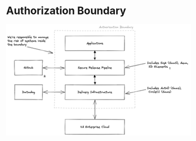 # Authorization Boundary

![Boundary!](images/boundary.png "Boundary")

[^1]: We are working with the Digital Transformation Center (DTC) to secure an ATO for Saas products. 
      Saas products (eg Snyk, Auth0, CircleCI) will be removed from the authorization boundary once this has been
      achieved.
[^2]: [Github](https://www.oit.va.gov/marketplace/product/details/get/github) and 
[Datadog](https://www.oit.va.gov/marketplace/product/details/get/datadog) are authorized by the VA